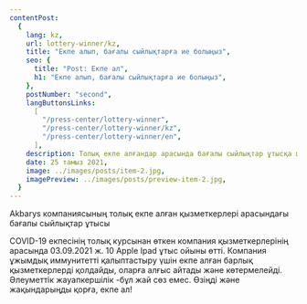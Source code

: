 ```yaml
---
contentPost:
  {
    lang: kz,
    url: lottery-winner/kz,
    title: "Екпе алып, бағалы сыйлықтарға ие болыңыз",
    seo: {
      title: "Post: Екпе ал",
      h1: "Екпе алып, бағалы сыйлықтарға ие болыңыз",
    },
    postNumber: "second",
    langButtonsLinks:
      [
        "/press-center/lottery-winner",
        "/press-center/lottery-winner/kz",
        "/press-center/lottery-winner/en",
      ],
    description: Толық екпе алғандар арасында бағалы сыйлықтар ұтысқа шығарылады...,
    date: 25 тамыз 2021,
    image: ../images/posts/item-2.jpg,
    imagePreview: ../images/posts/preview-item-2.jpg,
  }
---
```


Akbarys компаниясының толық екпе алған қызметкерлері арасындағы бағалы сыйлықтар ұтысы

COVID-19 екпесінің толық курсынан өткен компания қызметкерлерінің арасында 03.09.2021 ж. 10 Apple Ipad ұтыс ойыны өтті. Компания ұжымдық иммунитетті қалыптастыру үшін екпе алған барлық қызметкерлерді қолдайды, оларға алғыс айтады және көтермелейді. Әлеуметтік жауапкершілік -бұл жай сөз емес. Өзіңді және жақындарыңды қорға, екпе ал!
